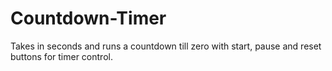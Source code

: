 # Countdown-Timer
Takes in seconds and runs a countdown till zero with start, pause and reset buttons for timer control.
